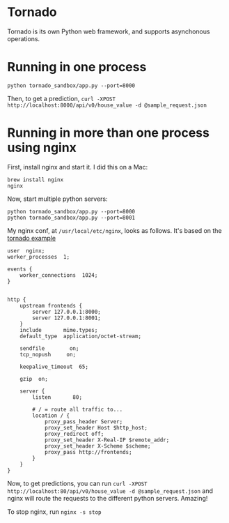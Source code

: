 # Tornado

Tornado is its own Python web framework, and supports asynchonous operations.

# Running in one process

```{python}
python tornado_sandbox/app.py --port=8000
```

Then, to get a prediction, `curl -XPOST http://localhost:8000/api/v0/house_value -d @sample_request.json`


# Running in more than one process using nginx
First, install nginx and start it. I did this on a Mac:

```
brew install nginx
nginx
```

Now, start multiple python servers:

```{python}
python tornado_sandbox/app.py --port=8000
python tornado_sandbox/app.py --port=8001
```

My nginx conf, at `/usr/local/etc/nginx`, looks as follows. It's based on the
[tornado example](https://www.tornadoweb.org/en/stable/guide/running.html?highlight=nginx)

```
user  nginx;
worker_processes  1;

events {
    worker_connections  1024;
}


http {
    upstream frontends {
        server 127.0.0.1:8000;
        server 127.0.0.1:8001;
    }
    include       mime.types;
    default_type  application/octet-stream;

    sendfile        on;
    tcp_nopush     on;

    keepalive_timeout  65;

    gzip  on;

    server {
        listen       80;

        # / = route all traffic to...
        location / {
            proxy_pass_header Server;
            proxy_set_header Host $http_host;
            proxy_redirect off;
            proxy_set_header X-Real-IP $remote_addr;
            proxy_set_header X-Scheme $scheme;
            proxy_pass http://frontends;
        }
    }
}
```

Now, to get predictions, you can run
`curl -XPOST http://localhost:80/api/v0/house_value -d @sample_request.json`
and nginx will route the requests to the different python servers. Amazing!

To stop nginx, run `nginx -s stop`
